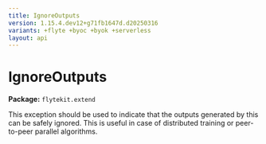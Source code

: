 ```yaml
---
title: IgnoreOutputs
version: 1.15.4.dev12+g71fb1647d.d20250316
variants: +flyte +byoc +byok +serverless
layout: api
---
```


# IgnoreOutputs

**Package:** `flytekit.extend`

This exception should be used to indicate that the outputs generated by this can be safely ignored.
This is useful in case of distributed training or peer-to-peer parallel algorithms.


